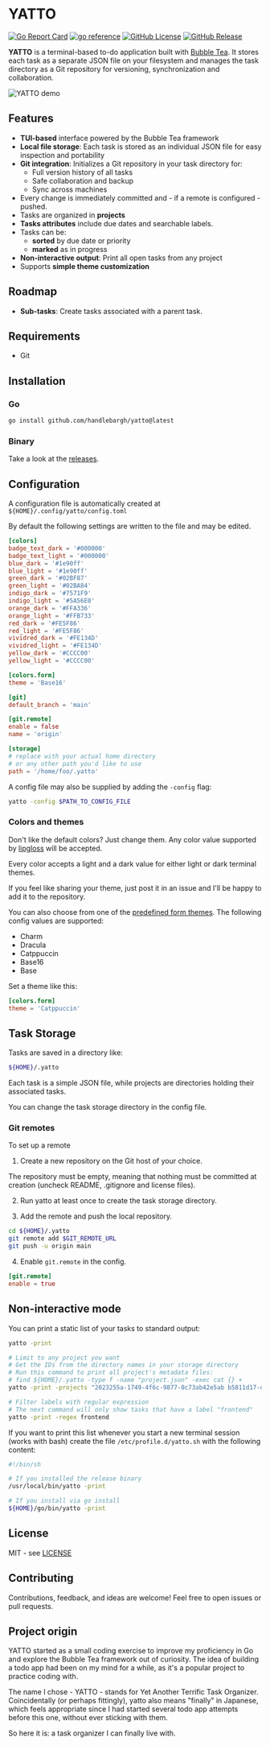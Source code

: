 # YATTO

[![Go Report Card](https://goreportcard.com/badge/github.com/handlebargh/yatto)](https://goreportcard.com/report/github.com/handlebargh/yatto)
[![go reference](https://pkg.go.dev/badge/github.com/handlebargh/yatto)](https://pkg.go.dev/github.com/handlebargh/yatto)
[![GitHub License](https://img.shields.io/github/license/handlebargh/yatto?color=blue)](LICENSE)
[![GitHub Release](https://img.shields.io/github/v/release/handlebargh/yatto?color=blue)](https://github.com/handlebargh/yatto/releases/latest)

**YATTO** is a terminal-based to-do application built with
[Bubble Tea](https://github.com/charmbracelet/bubbletea). It stores each task as
a separate JSON file on your filesystem and manages the
task directory as a Git repository for versioning, synchronization and collaboration.

<img alt="YATTO demo" src="docs/demo.gif" />

## Features

- **TUI-based** interface powered by the Bubble Tea framework
- **Local file storage**: Each task is stored as an individual JSON file for easy inspection and portability
- **Git integration**: Initializes a Git repository in your task directory for:
  - Full version history of all tasks
  - Safe collaboration and backup
  - Sync across machines
- Every change is immediately committed and - if a remote is configured - pushed.
- Tasks are organized in **projects**
- **Tasks attributes** include due dates and searchable labels.
- Tasks can be:
  - **sorted** by due date or priority
  - **marked** as in progress
- **Non-interactive output**: Print all open tasks from any project
- Supports **simple theme customization**

## Roadmap

- **Sub-tasks**: Create tasks associated with a parent task.

## Requirements

- Git

## Installation

### Go

```bash
go install github.com/handlebargh/yatto@latest
```

### Binary

Take a look at the [releases](https://github.com/handlebargh/yatto/releases/latest).

## Configuration

A configuration file is automatically created at `${HOME}/.config/yatto/config.toml`

By default the following settings are written to the file and may be edited.

```toml
[colors]
badge_text_dark = '#000000'
badge_text_light = '#000000'
blue_dark = '#1e90ff'
blue_light = '#1e90ff'
green_dark = '#02BF87'
green_light = '#02BA84'
indigo_dark = '#7571F9'
indigo_light = '#5A56E0'
orange_dark = '#FFA336'
orange_light = '#FFB733'
red_dark = '#FE5F86'
red_light = '#FE5F86'
vividred_dark = '#FE134D'
vividred_light = '#FE134D'
yellow_dark = '#CCCC00'
yellow_light = '#CCCC00'

[colors.form]
theme = 'Base16'

[git]
default_branch = 'main'

[git.remote]
enable = false
name = 'origin'

[storage]
# replace with your actual home directory
# or any other path you'd like to use
path = '/home/foo/.yatto'
```

A config file may also be supplied by adding the `-config` flag:

```bash
yatto -config $PATH_TO_CONFIG_FILE
```

### Colors and themes

Don't like the default colors? Just change them.
Any color value supported by [lipgloss](https://github.com/charmbracelet/lipgloss?tab=readme-ov-file#colors) will be accepted.

Every color accepts a light and a dark value for either light or dark terminal themes.

If you feel like sharing your theme, just post it in an issue
and I'll be happy to add it to the repository.

You can also choose from one of the [predefined form themes](https://github.com/charmbracelet/huh?tab=readme-ov-file#themes). The following config values are supported:

- Charm
- Dracula
- Catppuccin
- Base16
- Base

Set a theme like this:

```toml
[colors.form]
theme = 'Catppuccin'

```

## Task Storage

Tasks are saved in a directory like:

```bash
${HOME}/.yatto
```

Each task is a simple JSON file, while projects are directories holding their associated tasks.

You can change the task storage directory in the config file.

### Git remotes

To set up a remote

1. Create a new repository on the Git host of your choice.

The repository must be empty, meaning that nothing must be committed at creation
(uncheck README, .gitignore and license files).

2. Run yatto at least once to create the task storage directory.

3. Add the remote and push the local repository.

```bash
cd ${HOME}/.yatto
git remote add $GIT_REMOTE_URL
git push -u origin main
```

4. Enable `git.remote` in the config.

```toml
[git.remote]
enable = true
```

## Non-interactive mode

You can print a static list of your tasks to standard output:

```bash
yatto -print

# Limit to any project you want
# Get the IDs from the directory names in your storage directory
# Run this command to print all project's metadata files:
# find ${HOME}/.yatto -type f -name "project.json" -exec cat {} +
yatto -print -projects "2023255a-1749-4f6c-9877-0c73ab42e5ab b5811d17-dbc7-4556-886b-92047a27e0f6"

# Filter labels with regular expression
# The next command will only show tasks that have a label "frontend"
yatto -print -regex frontend
```

If you want to print this list whenever you start a new terminal session
(works with bash) create the file `/etc/profile.d/yatto.sh` with the following content:

```bash
#!/bin/sh

# If you installed the release binary
/usr/local/bin/yatto -print

# If you install via go install
${HOME}/go/bin/yatto -print
```

## License

MIT - see [LICENSE](LICENSE)

## Contributing

Contributions, feedback, and ideas are welcome! Feel free to open issues or pull requests.

## Project origin

YATTO started as a small coding exercise to improve my proficiency in Go
and explore the Bubble Tea framework out of curiosity. The idea of building
a todo app had been on my mind for a while, as it's a popular project to practice
coding with.

The name I chose - YATTO - stands for Yet Another Terrific Task Organizer.
Coincidentally (or perhaps fittingly), yatto also means "finally" in Japanese, which feels
appropriate since I had started several todo app attempts before this one,
without ever sticking with them.

So here it is: a task organizer I can finally live with.
